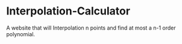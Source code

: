 # Interpolation-Calculator
A website that will Interpolation n points and find at most a n-1 order polynomial.

